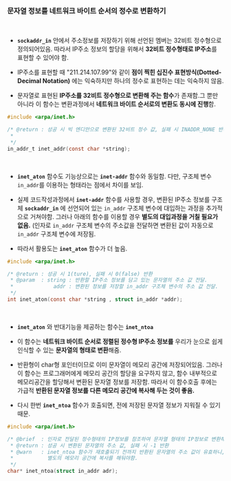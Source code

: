 ### 문자열 정보를 네트워크 바이트 순서의 정수로 변환하기 <br>

<br>

* **`sockaddr_in`** 안에서 주소정보를 저장하기 위해 선언된 멤버는 32비트 정수형으로 정의되어있음. 따라서 IP주소 정보의 할당을 위해서 **32비트 정수형태로 IP주소**를 표현할 수 있어야 함.

* IP주소를 표현할 때 "211.214.107.99"와 같이 **점이 찍힌 십진수 표현방식(Dotted-Decimal Notation)** 에는 익숙하지만 하나의 정수로 표현하는 데는 익숙하지 않음.

* 문자열로 표현된 **IP주소를 32비트 정수형으로 변환해 주는 함수**가 존재함.그 뿐만 아니라 이 함수는 변환과정에서 **네트워크 바이트 순서로의 변환도 동시에 진행**함.


```C 
#include <arpa/inet.h>

/* @return : 성공 시 빅 엔디안으로 변환된 32비트 정수 값, 실패 시 INADDR_NONE 반환 
 *
 */
in_addr_t inet_addr(const char *string); 
```

<br>


* **`inet_aton`** 함수도 기능상으로는 **`inet-addr`** 함수와 동일함. 다만, 구조체 변수 `in_addr`를 이용하는 형태라는 점에서 차이를 보임.
* 실제 코드작성과정에서 **`inet-addr`** 함수를 사용할 경우, 변환된 IP주소 정보를 구조체 **`sockaddr_in`** 에 선언되어 있는 `in_addr` 구조체 변수에 대입하는 과정을 추가적으로 거쳐야함. 그러나 아래의 함수를 이용할 경우 **별도의 대입과정을 거칠 필요가 없음.** (인자로 `in_addr` 구조체 변수의 주소값을 전달하면 변환된 값이 자동으로 `in_addr` 구조체 변수에 저장됨.

* 따라서 활용도는 **`inet_aton`** 함수가 더 높음.


```C 
#include <arpa/inet.h>

/* @return : 성공 시 1(ture), 실패 시 0(false) 반환
 * @param  : string : 반환할 IP주소 정보를 담고 있는 문자열의 주소 값 전달.
 *             addr : 변환된 정보를 저장할 in_addr 구조체 변수의 주소 값 전달.
 */
int inet_aton(const char *string , struct in_addr *addr);
```

<br>

* **`inet_aton`** 와 반대기능을 제공하는 함수는 **`inet_ntoa`** 

* 이 함수는 **네트워크 바이트 순서로 정렬된 정수형 IP주소 정보를** 우리가 눈으로 쉽게 인식할 수 있는 **문자열의 형태로 변환**해줌.
* 반환형이 char형 포인터이므로 이미 문자열이 메모리 공간에 저장되어있음. 그러나 이 함수는 프로그래머에게 메모리 공간의 할당을 요구하지 않고, 함수 내부적으로 메모리공간을 할당해서 변환된 문자열 정보를 저장함. 따라서 이 함수호출 후에는 가급적 **반환된 문자열 정보를 다른 메모리 공간에 복사해 두는 것이 좋음.**
* 다시 한번 **`inet_ntoa`** 함수가 호출되면, 전에 저장된 문자열 정보가 지워질 수 있기 때문.


```C 
#include <arpa/inet.h>

/* @brief  : 인자로 전달된 정수형태의 IP정보를 참조하여 문자열 형태의 IP정보로 변환해서, 변환된 문자열의 주소 값을 반환
 * @return : 성공 시 변환된 문자열의 주소 값, 실패 시 -1 반환
 * @warn   : inet_ntoa 함수가 재호출되기 전까지 반환된 문자열의 주소 값이 유효하니, 오랫동안 문자열 정보를 유지해야 한다면 
 *           별도의 메모리 공간에 복사를 해둬야함.
 */
char* inet_ntoa(struct in_addr adr);
```
